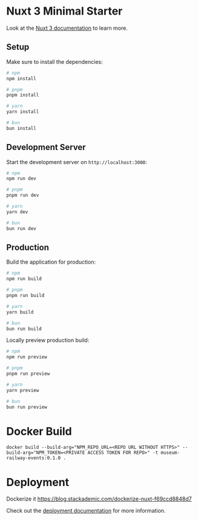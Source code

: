 # Nuxt 3 Minimal Starter

Look at the [Nuxt 3 documentation](https://nuxt.com/docs/getting-started/introduction) to learn more.

## Setup

Make sure to install the dependencies:

```bash
# npm
npm install

# pnpm
pnpm install

# yarn
yarn install

# bun
bun install
```

## Development Server

Start the development server on `http://localhost:3000`:

```bash
# npm
npm run dev

# pnpm
pnpm run dev

# yarn
yarn dev

# bun
bun run dev
```

## Production

Build the application for production:

```bash
# npm
npm run build

# pnpm
pnpm run build

# yarn
yarn build

# bun
bun run build
```

Locally preview production build:

```bash
# npm
npm run preview

# pnpm
pnpm run preview

# yarn
yarn preview

# bun
bun run preview
```

# Docker Build


```
docker build --build-arg="NPM_REPO_URL=<REPO URL WITHOUT HTTPS>" --build-arg="NPM_TOKEN=<PRIVATE ACCESS TOKEN FOR REPO>" -t museum-railway-events:0.1.0 .
```


# Deployment

Dockerize it https://blog.stackademic.com/dockerize-nuxt-f69ccd8848d7


Check out the [deployment documentation](https://nuxt.com/docs/getting-started/deployment) for more information.



